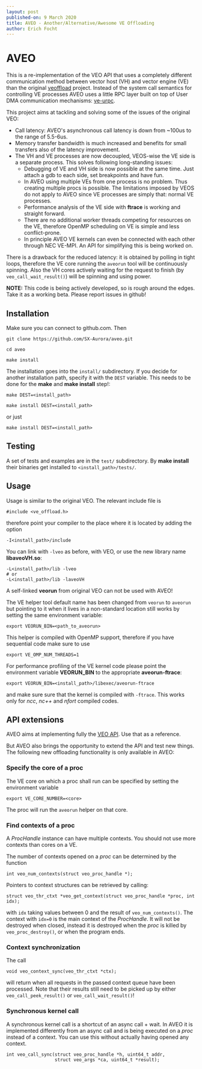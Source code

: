 ```yaml
---
layout: post
published-on: 9 March 2020
title: AVEO - Another/Alternative/Awesome VE Offloading
author: Erich Focht
---
```

# AVEO


This is a re-implementation of the VEO API that uses a completely
different communication method between vector host (VH) and vector
engine (VE) than the original
[veoffload](https://github.com/veos-sxarr-NEC/veoffload) project. Instead of the system call semantics for controlling VE processes AVEO uses a little RPC layer built on top of User DMA communication mechanisms: [ve-urpc](https://github.com/SX-Aurora/ve-urpc).

This project aims at tackling and solving some of the issues of the original VEO:
* Call latency: AVEO's asynchronous call latency is down from ~100us to the range of 5.5-6us.
* Memory transfer bandwidth is much increased and benefits for small transfers also of the latency improvement.
* The VH and VE processes are now decoupled, VEOS-wise the VE side is a separate process. This solves following long-standing issues:
  * Debugging of VE and VH side is now possible at the same time. Just attach a gdb to each side, set breakpoints and have fun.
  * In AVEO using multiple VEs from one process is no problem. Thus creating multiple procs is possible. The limitations imposed by VEOS do not apply to AVEO since VE processes are simply that: normal VE processes.
  * Performance analysis of the VE side with **ftrace** is working and straight forward.
  * There are no additional worker threads competing for resources on the VE, therefore OpenMP scheduling on VE is simple and less conflict-prone.
  * In principle AVEO VE kernels can even be connected with each other through NEC VE-MPI. An API for simplifying this is being worked on. 

There is a drawback for the reduced latency: it is obtained by polling
in tight loops, therefore the VE core running the `aveorun` tool will
be continuously spinning. Also the VH cores actively waiting for the
request to finish (by `veo_call_wait_result()`) will be spinning and
using power.

**NOTE:** This code is being actively developed, so is rough around the edges. Take it as a working beta. Please report issues in github!


## Installation

Make sure you can connect to github.com. Then

```
git clone https://github.com/SX-Aurora/aveo.git

cd aveo

make install
```

The installation goes into the `install/` subdirectory. If you decide
for another installation path, specify it with the `DEST`
variable. This needs to be done for the **make** and **make install**
step!:
```
make DEST=<install_path>

make install DEST=<install_path>
```
or just
```
make install DEST=<install_path>
```



## Testing

A set of tests and examples are in the `test/` subdirectory. By **make
install** their binaries get installed to `<install_path>/tests/`.


## Usage

Usage is similar to the original VEO. The relevant include file is
```
#include <ve_offload.h>
```
therefore point your compiler to the place where it is located by adding the option
```
-I<install_path>/include
```

You can link with `-lveo` as before, with VEO, or use the new library name **libaveoVH.so**:
```
-L<install_path>/lib -lveo
# or
-L<install_path>/lib -laveoVH
```
A self-linked **veorun** from original VEO can not be used with AVEO!

The VE helper tool default name has been changed from `veorun` to `aveorun`
but pointing to it when it lives in a non-standard location still works by
setting the same environment variable:
```
export VEORUN_BIN=<path_to_aveorun>
```
This helper is compiled with OpenMP support, therefore if you have sequential code make sure to use
```
export VE_OMP_NUM_THREADS=1
```

For performance profiling of the VE kernel code please point the environment variable **VEORUN_BIN** to the appropriate **aveorun-ftrace**:
```
export VEORUN_BIN=<install_path>/libexec/aveorun-ftrace
```
and make sure sure that the kernel is compiled with `-ftrace`. This works only for *ncc*, *nc++* and *nfort* compiled codes.

## API extensions

AVEO aims at implementing fully the [VEO
API](https://veos-sxarr-nec.github.io/veoffload/index.html). Use that
as a reference.

But AVEO also brings the opportunity to extend the API and test new
things. The following new offloading functionality is only available
in AVEO:


### Specify the core of a proc

The VE core on which a proc shall run can be specified by setting the environment variable
```
export VE_CORE_NUMBER=<core>
```
The proc will run the `aveorun` helper on that core.


### Find contexts of a proc

A *ProcHandle* instance can have multiple contexts. You should not use
more contexts than cores on a VE.

The number of contexts opened on a *proc* can be determined by the function
```
int veo_num_contexts(struct veo_proc_handle *);
```

Pointers to context structures can be retrieved by calling:
```
struct veo_thr_ctxt *veo_get_context(struct veo_proc_handle *proc, int idx);
```
with `idx` taking values between 0 and the result of
`veo_num_contexts()`.  The context with `idx=0` is the main context of
the *ProcHandle*. It will not be destroyed when closed, instead it is
destroyed when the *proc* is killed by `veo_proc_destroy()`, or when
the program ends.


### Context synchronization

The call
```
void veo_context_sync(veo_thr_ctxt *ctx);
```
will return when all requests in the passed context queue have been
processed. Note that their results still need to be picked up by
either `veo_call_peek_result()` or `veo_call_wait_result()`!


### Synchronous kernel call

A synchronous kernel call is a shortcut of an async call + wait. In
AVEO it is implemented differently from an async call and is being
executed on a *proc* instead of a context. You can use this without
actually having opened any context.
```
int veo_call_sync(struct veo_proc_handle *h, uint64_t addr,
                  struct veo_args *ca, uint64_t *result);
```


